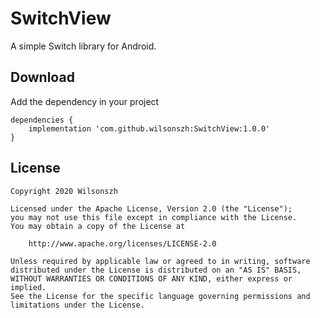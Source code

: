 # SwitchView
A simple Switch library for Android.

<H2>Download </H2> 
  
Add the dependency in your project

	dependencies {
	    implementation 'com.github.wilsonszh:SwitchView:1.0.0'
	}
  
 
<H2>License </H2>

	Copyright 2020 Wilsonszh

	Licensed under the Apache License, Version 2.0 (the "License");
	you may not use this file except in compliance with the License.
	You may obtain a copy of the License at

	    http://www.apache.org/licenses/LICENSE-2.0

	Unless required by applicable law or agreed to in writing, software
	distributed under the License is distributed on an "AS IS" BASIS,
	WITHOUT WARRANTIES OR CONDITIONS OF ANY KIND, either express or implied.
	See the License for the specific language governing permissions and
	limitations under the License.
